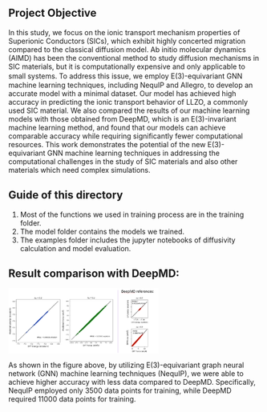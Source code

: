 ## Project Objective

In this study, we focus on the ionic transport mechanism properties of Superionic Conductors (SICs), which exhibit highly concerted migration compared to the classical diffusion model. Ab initio molecular dynamics (AIMD) has been the conventional method to study diffusion mechanisms in SIC materials, but it is computationally expensive and only applicable to small systems. To address this issue, we employ E(3)-equivariant GNN　machine learning techniques, including NequIP and Allegro, to develop an accurate model with a minimal dataset. Our model has achieved high accuracy in predicting the ionic transport behavior of LLZO, a commonly used SIC material. We also compared the results of our machine learning models with those obtained from DeepMD, which is an E(3)-invariant machine learning method, and found that our models can achieve comparable accuracy while requiring significantly fewer computational resources. This work demonstrates the potential of the new E(3)-equivariant GNN machine learning techniques in addressing the computational challenges in the study of SIC materials and also other materials which need complex simulations.

## Guide of this directory
1. Most of the functions we used in training process are in the training folder.
2. The model folder contains the models we trained.
3. The examples folder includes the jupyter notebooks of diffusivity calculation and model evaluation.

## Result comparison with DeepMD:

<img src=https://github.com/william860925/SIC-Ionic-Transport-Properties-Analysis-by-ML/blob/main/doc/comparison_figure.png width=300 p align="center">

As shown in the figure above, by utilizing E(3)-equivariant graph neural network (GNN) machine learning techniques (NequIP), we were able to achieve higher accuracy with less data compared to DeepMD. Specifically, NequIP employed only 3500 data points for training, while DeepMD required 11000 data points for training.
